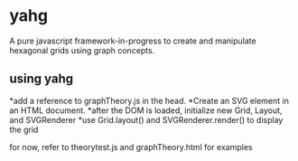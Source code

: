 # yahg
A pure javascript framework-in-progress to create and manipulate hexagonal grids using graph concepts.

## using yahg
*add a reference to graphTheory.js in the head.
*Create an SVG element in an HTML document.
*after the DOM is loaded, initialize new Grid, Layout, and SVGRenderer
*use Grid.layout() and SVGRenderer.render() to display the grid

for now, refer to theorytest.js and graphTheory.html for examples
